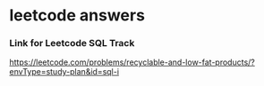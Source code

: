 # leetcode answers

### Link for Leetcode SQL Track

https://leetcode.com/problems/recyclable-and-low-fat-products/?envType=study-plan&id=sql-i
